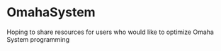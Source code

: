 # OmahaSystem
Hoping to share resources for users who would like to optimize Omaha System programming

